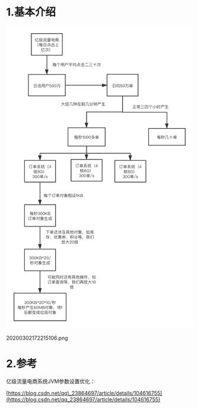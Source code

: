 # 1.基本介绍

![](/static/image/20200302172327547.png)

20200302172215106.png

# 2.参考

亿级流量电商系统JVM参数设置优化：

[https://blog.csdn.net/qq\_23864697/article/details/104616755](https://blog.csdn.net/qq_23864697/article/details/104616755)

